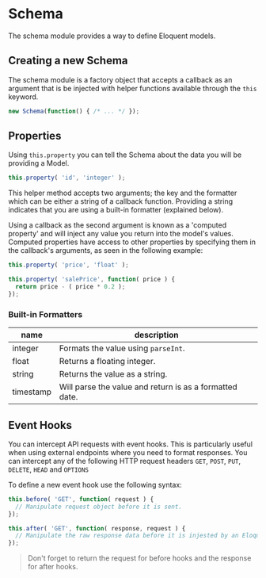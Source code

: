# Schema

The schema module provides a way to define Eloquent models.

## Creating a new Schema

The schema module is a factory object that accepts a callback as an argument that is be injected with helper functions available through the `this` keyword.

```javascript
new Schema(function() { /* ... */ });
```

## Properties

Using `this.property` you can tell the Schema about the data you will be providing a Model.

```javascript
this.property( 'id', 'integer' );
```

This helper method accepts two arguments; the key and the formatter which can be either a string of a callback function. Providing a string indicates that you are using a built-in formatter (explained below).

Using a callback as the second argument is known as a 'computed property' and will inject any value you return into the model's values. Computed properties have access to other properties by specifying them in the callback's arguments, as seen in the following example:

```javascript
this.property( 'price', 'float' );

this.property( 'salePrice', function( price ) {
  return price - ( price * 0.2 );
});
```


### Built-in Formatters

   name   | description
--------- | ------------
integer   | Formats the value using `parseInt`.
float     | Returns a floating integer.
string    | Returns the value as a string.
timestamp | Will parse the value and return is as a formatted date.

## Event Hooks

You can intercept API requests with event hooks. This is particularly useful when using external endpoints where you need to format responses. You can intercept any of the following HTTP request headers `GET`, `POST`, `PUT`, `DELETE`, `HEAD` and `OPTIONS`

To define a new event hook use the following syntax:

```javascript
this.before( 'GET', function( request ) {
  // Manipulate request object before it is sent.
});

this.after( 'GET', function( response, request ) {
  // Manipulate the raw response data before it is injested by an Eloquent Model.
});
```

> Don't forget to return the request for before hooks and the response for after hooks.
